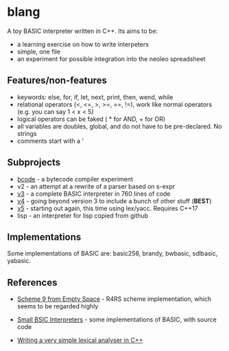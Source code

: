 # blang

A toy BASIC interpreter written in C++. Its aims to be:
* a learning exercise on how to write interpeters
* simple, one file
* an experiment for possible integration into the neoleo spreadsheet

## Features/non-features

* keywords: else, for, if, let, next, print, then, wend, while
* relational operators (<, <=, >, >=, ==, !=), work like normal operators (e.g. you can say 1 < x < 5)
* logical operators can be faked ( * for AND, + for OR)
* all variables are doubles, global, and do not have to be pre-declared. No strings
* comments start with a '

## Subprojects

* [bcode](bcode/README.md) - a bytecode compiler experiment
* v2 - an attempt at a rewrite of a parser based on s-expr
* [v3](v3/README.md) - a complete BASIC interpreter in 760 lines of code
* [v4](v4/README.md) - going beyond version 3 to include a bunch of other stuff (**BEST**)
* [v5](v5/README.md) - starting out again, this time using lex/yacc. Requires C++17
* lisp - an interpreter for lisp copied from github


## Implementations

Some implementations of BASIC are: basic256, brandy, bwbasic, sdlbasic, yabasic.


## References

* [Scheme 9 from Empty Space](http://t3x.org/s9fes/) - R4RS scheme implementation, which seems to be regarded highly
* [Small BSIC Interpreters](https://sites.google.com/site/smallbasicinterpreters/source-code) - some implementations of BASIC, with source code

* [Writing a very simple lexical analyser in C++](https://stackoverflow.com/questions/34229328/writing-a-very-simple-lexical-analyser-in-c)

